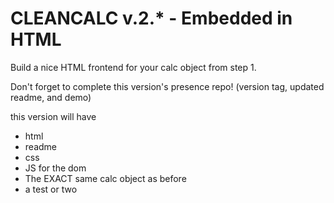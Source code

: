 # CLEANCALC v.2.* - Embedded in HTML  

Build a nice HTML frontend for your calc object from step 1.  
  
Don't forget to complete this version's presence repo! (version tag, updated readme, and demo)  
    
this version will have  
* html  
* readme  
* css  
* JS for the dom  
* The EXACT same calc object as before  
* a test or two
